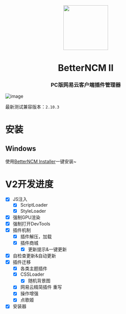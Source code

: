 <div align="center"><image width="140em" src="https://user-images.githubusercontent.com/66859419/183120498-1dede5b4-0666-4891-b95f-c3a812b3f12f.png" /></div>
<h1 align="center">BetterNCM II</h1>
<h3 align="center">PC版网易云客户端插件管理器</h3>

![image](https://user-images.githubusercontent.com/66859419/185219975-09c6fedd-5394-4c00-8bc7-cecd0846d6ca.png)

最新测试兼容版本：`2.10.3`

# 安装
## Windows
使用[BetterNCM Installer](https://github.com/MicroCBer/BetterNCM-Installer)一键安装~

# V2开发进度
- [x] JS注入
  - [x] ScriptLoader
  - [x] StyleLoader
- [x] 强制GPU渲染
- [x] 强制打开DevTools
- [x] 插件机制
  - [x] 插件解压，加载
  - [x] 插件商城
    - [x] 更新提示&一键更新
- [x] 自检查更新&自动更新
- [x] 插件迁移
  - [x] 各类主题插件
  - [x] CSSLoader
    - [x] 随机背景图 
  - [x] 网易云精简插件 重写
  - [x] 操作增强
  - [x] 点歌姬
- [x] 安装器
